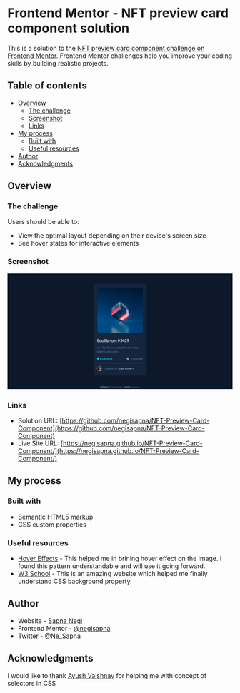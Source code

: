 # Frontend Mentor - NFT preview card component solution

This is a solution to the [NFT preview card component challenge on Frontend Mentor](https://www.frontendmentor.io/challenges/nft-preview-card-component-SbdUL_w0U). Frontend Mentor challenges help you improve your coding skills by building realistic projects.

## Table of contents

- [Overview](#overview)
  - [The challenge](#the-challenge)
  - [Screenshot](#screenshot)
  - [Links](#links)
- [My process](#my-process)
  - [Built with](#built-with)
  - [Useful resources](#useful-resources)
- [Author](#author)
- [Acknowledgments](#acknowledgments)

## Overview

### The challenge

Users should be able to:

- View the optimal layout depending on their device's screen size
- See hover states for interactive elements

### Screenshot

![](./screenshot.jpg)

### Links

- Solution URL: [https://github.com/negisapna/NFT-Preview-Card-Component](https://github.com/negisapna/NFT-Preview-Card-Component)
- Live Site URL: [https://negisapna.github.io/NFT-Preview-Card-Component/](https://negisapna.github.io/NFT-Preview-Card-Component/)

## My process

### Built with

- Semantic HTML5 markup
- CSS custom properties

### Useful resources

- [Hover Effects](https://www.nxworld.net/css-image-hover-effects.html) - This helped me in brining hover effect on the image. I found this pattern understandable and will use it going forward.
- [W3 School](https://www.w3schools.com) - This is an amazing website which helped me finally understand CSS background property.

## Author

- Website - [Sapna Negi](https://negisapna.github.io/CSS---My-Site/)
- Frontend Mentor - [@negisapna](https://www.frontendmentor.io/profile/negisapna)
- Twitter - [@Ne_Sapna](https://www.twitter.com/Ne_Sapna)

## Acknowledgments

I would like to thank [Ayush Vaishnav](https://www.linkedin.com/in/ayush-vaishnav-34656b166) for helping me with concept of selectors in CSS
